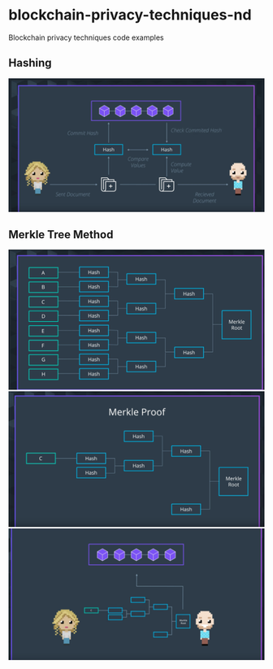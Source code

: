 # blockchain-privacy-techniques-nd
Blockchain privacy techniques code examples

## Hashing
![Hashing Img](/images/hashing.png)

## Merkle Tree Method
![Merkle Tree Img](/images/merkle_root.png)
![Merkle Proof Img](/images/merkle_proof.png)
![Merkle Use Img](/images/merkle_use.png)
